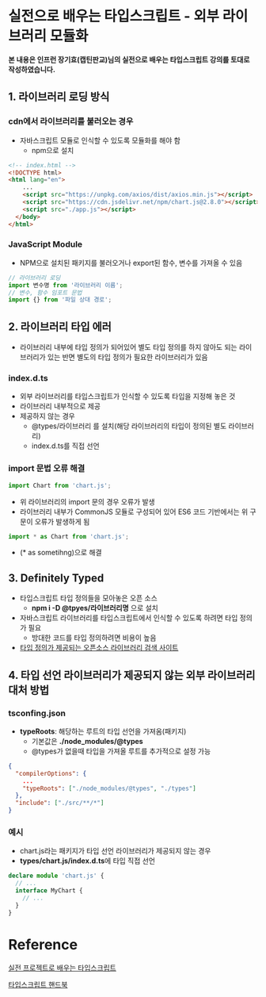 # 실전으로 배우는 타입스크립트 - 외부 라이브러리 모듈화

**본 내용은 인프런 장기효(캡틴판교)님의 실전으로 배우는 타입스크립트 강의를 토대로 작성하였습니다.**



## 1. 라이브러리 로딩 방식

### cdn에서 라이브러리를 불러오는 경우

* 자바스크립트 모듈로 인식할 수 있도록 모듈화를 해야 함
  * npm으로 설치

```HTML
<!-- index.html -->
<!DOCTYPE html>
<html lang="en">
    ...
    <script src="https://unpkg.com/axios/dist/axios.min.js"></script>
    <script src="https://cdn.jsdelivr.net/npm/chart.js@2.8.0"></script>
    <script src="./app.js"></script>
  </body>
</html>
```



### JavaScript Module

* NPM으로 설치된 패키지를 불러오거나 export된 함수, 변수를 가져올 수 있음

```JavaScript
// 라이브러리 로딩
import 변수명 from '라이브러리 이름';
// 변수, 함수 임포트 문법
import {} from '파일 상대 경로';
```



## 2. 라이브러리 타입 에러

* 라이브러리 내부에 타입 정의가 되어있어 별도 타입 정의를 하지 않아도 되는 라이브러리가 있는 반면 별도의 타입 정의가 필요한 라이브러리가 있음



### index.d.ts

* 외부 라이브러리를 타입스크립트가 인식할 수 있도록 타입을 지정해 놓은 것
* 라이브러리 내부적으로 제공
* 제공하지 않는 경우
  * @types/라이브러리 를 설치(해당 라이브러리의 타입이 정의된 별도 라이브러리)
  * index.d.ts를 직접 선언



### import 문법 오류 해결

```TypeScript
import Chart from 'chart.js';
```

* 위 라이브러리의 import 문의 경우 오류가 발생
* 라이브러리 내부가 CommonJS 모듈로 구성되어 있어 ES6 코드 기반에서는 위 구문이 오류가 발생하게 됨



```TypeScript
import * as Chart from 'chart.js';
```

* (* as sometihng)으로 해결



## 3. Definitely Typed

* 타입스크립트 타입 정의들을 모아놓은 오픈 소스
  * **npm i -D @tpyes/라이브러리명** 으로 설치
* 자바스크립트 라이브러리를 타입스크립트에서 인식할 수 있도록 하려면 타입 정의가 필요
  * 방대한 코드를 타입 정의하려면 비용이 높음
* [타입 정의가 제공되는 오픈소스 라이브러리 검색 사이트](https://www.typescriptlang.org/dt/search?search=)



## 4. 타입 선언 라이브러리가 제공되지 않는 외부 라이브러리 대처 방법

### tsconfing.json

* **typeRoots**: 해당하는 루트의 타입 선언을 가져옴(패키지)
  * 기본값은 **./node_modules/@types**
  * @types가 없을때 타입을 가져올 루트를 추가적으로 설정 가능

```json
{
  "compilerOptions": {
    ...
    "typeRoots": ["./node_modules/@types", "./types"]
  },
  "include": ["./src/**/*"]
}
```



### 예시

* chart.js라는 패키지가 타입 선언 라이브러리가 제공되지 않는 경우
* **types/chart.js/index.d.ts**에 타입 직접 선언

```TypeScript
declare module 'chart.js' {
  // ...
  interface MyChart {
    // ...
  }
}
```



# Reference

[실전 프로젝트로 배우는 타입스크립트](https://www.inflearn.com/course/타입스크립트-실전/dashboard)

[타입스크립트 핸드북](https://joshua1988.github.io/ts/intro.html)